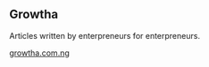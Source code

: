 ## Growtha

Articles written by enterpreneurs for enterpreneurs.

[growtha.com.ng](https://growtha.com.ng/)